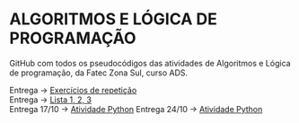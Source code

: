 # ALGORITMOS E LÓGICA DE PROGRAMAÇÃO

GitHub com todos os pseudocódigos das atividades de Algoritmos e Lógica de programação, da Fatec Zona Sul, curso ADS.

Entrega -> [Exercícios de repetição](Repetição)  
Entrega -> [Lista 1, 2, 3](Manzano)  
Entrega 17/10 ->  [Atividade Python](Atividade_entrega_17_10.ipynb)
Entrega 24/10 -> [Atividade Python](Atividades_entrega_24_10.ipynb)  
